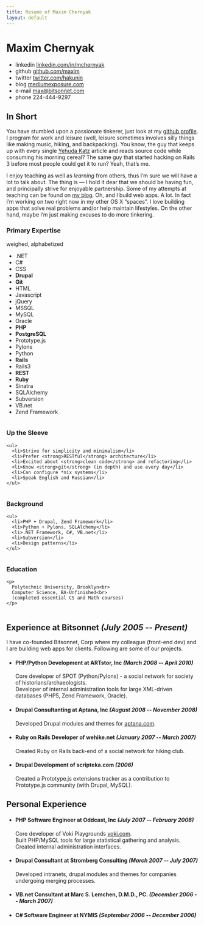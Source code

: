```yaml
---
title: Resume of Maxim Chernyak
layout: default
---
```


<h1 id="title">Maxim Chernyak</h1>

<ul id="quick-links">
  <li>
    <span class="label">linkedin</span> 
    <a href="http://linkedin.com/in/mchernyak">linkedin.com/in/mchernyak</a>
  </li>
  <li>
    <span class="label">github</span> 
    <a href="http://github.com/maxim">github.com/maxim</a>
  </li>
  <li>
    <span class="label">twitter</span> 
    <a href="http://twitter.com/hakunin">twitter.com/hakunin</a>
  </li>
  <li>
    <span class="label">blog</span>
    <a href="http://mediumexposure.com">mediumexposure.com</a>
  </li>
  <li>
    <span class="label">e-mail</span>
    <a href="mailto:max@bitsonnet.com">max@bitsonnet.com</a>
  </li>
  <li>
    <span class="label">phone</span> 
    224-444-9297
  </li>
</ul>

In Short
--------

<p class="intro">You have stumbled upon a passionate tinkerer, just look at my <a href="http://github.com/maxim">github profile</a>. I program for work and leisure (well, leisure sometimes involves silly things like making music, hiking, and backpacking). You know, the guy that keeps up with every single <a href="http://yehudakatz.com/">Yehuda Katz</a> article and reads source code while consuming his morning cereal? The same guy that started hacking on Rails 3 before most people could get it to run? Yeah, that&#8217;s me. </p>

<p class="intro">I enjoy teaching as well as <em>learning</em> from others, thus I&#8217;m sure we will have a lot to talk about. The thing is &#8212; I hold it dear that we should be having fun, and principally strive for enjoyable partnership. Some of my attempts at teaching can be found on <a href="http://mediumexposure.com">my blog</a>. Oh, and I build web apps. A lot. In fact I&#8217;m working on two right now in my other OS X &#8220;spaces&#8221;. I love building apps that solve real problems and/or help maintain lifestyles. On the other hand, maybe I&#8217;m just making excuses to do more tinkering.</p>

<h3 class="tags-header">Primary Expertise</h3>
<p class="subheader">weighed, alphabetized</p>

<ul id="expertise" class="tags">
  <li><span class="weak">.NET</span></li>
  <li><span class="weak">C#</span></li>
  <li>CSS</li>
  <li><strong>Drupal</strong></li>
  <li><strong>Git</strong></li>
  <li>HTML</li>
  <li><span class="weak">Javascript</span></li>
  <li><span class="weak">jQuery</span></li>
  <li><span class="weak">MSSQL</span></li>
  <li>MySQL</li>
  <li><span class="weak">Oracle</span></li>
  <li><strong>PHP</strong></li>
  <li><strong>PostgreSQL</strong></li>
  <li><span class="weak">Prototype.js</span></li>
  <li><span class="weak">Pylons</span></li>
  <li><span class="weak">Python</span></li>
  <li><strong>Rails</strong></li>
  <li>Rails3</li>
  <li><strong>REST</strong></li>
  <li><strong>Ruby</strong></li>
  <li>Sinatra</li>
  <li><span class="weak">SQLAlchemy</span></li>
  <li>Subversion</li>
  <li><span class="weak">VB.net</span></li>
  <li>Zend Framework</li>
</ul>


<div class="column-wrapper">
  <div class="column">
    <h3>Up the Sleeve</h3>

    <ul>
      <li>Strive for simplicity and minimalism</li>
      <li>Prefer <strong>RESTful</strong> architecture</li>
      <li>Excited about <strong>clean code</strong> and refactoring</li>
      <li>Know <strong>git</strong> (in depth) and use every day</li>
      <li>Can configure *nix systems</li>
      <li>Speak English and Russian</li>
    </ul>
  </div>

  <div class="column">
    <h3>Background</h3>

    <ul>
      <li>PHP + Drupal, Zend Framework</li>
      <li>Python + Pylons, SQLAlchemy</li>
      <li>.NET Framework, C#, VB.net</li>
      <li>Subversion</li>
      <li>Design patterns</li>
    </ul>
  </div>

  <div class="column">
    <h3>Education</h3>

    <p>
      Polytechnic University, Brooklyn<br>
      Computer Science, BA-Unfinished<br>
      (completed essential CS and Math courses)
    </p>
  </div>
</div>

Experience at Bitsonnet _(July 2005 -- Present)_
------------------------------------------------

I have co-founded Bitsonnet, Corp where my colleague (front-end dev) and I are building web apps for clients. Following are some of our projects.

* #### PHP/Python Development at ARTstor, Inc _(March 2008 -- April 2010)_  
  Core developer of SPOT (Python/Pylons) - a social network for society of historians/archaeologists.  
  Developer of internal administration tools for large XML-driven databases (PHP5, Zend Framework, Oracle).

* #### Drupal Consultanting at Aptana, Inc _(August 2008 -- November 2008)_  
  Developed Drupal modules and themes for [aptana.com](http://aptana.com).

* #### Ruby on Rails Developer of wehike.net _(January 2007 -- March 2007)_  
  Created Ruby on Rails back-end of a social network for hiking club.

* #### Drupal Development of scripteka.com _(2006)_  
  Created a Prototype.js extensions tracker as a contribution to Prototype.js community (with Drupal, MySQL).


Personal Experience
-------------------

* #### PHP Software Engineer at Oddcast, Inc _(July 2007 -- February 2008)_  
  Core developer of Voki Playgrounds [voki.com](http://voki.com).  
  Built PHP/MySQL tools for large statistical gathering and analysis.  
  Created internal administration interfaces.

* #### Drupal Consultant at Stromberg Consulting _(March 2007 -- July 2007)_  
  Developed intranets, drupal modules and themes for companies undergoing merging processes.

* #### VB.net Consultant at Marc S. Lemchen, D.M.D., PC. _(December 2006 -- March 2007)_

* #### C# Software Engineer at NYMIS _(September 2006 -- December 2006)_

